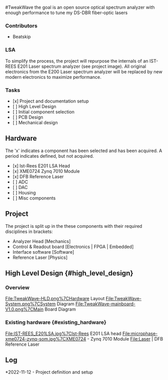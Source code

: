 #TweakWave
the goal is an open source optical spectrum analyzer with enough
performance to tune my DS-DBR fiber-optic lasers

### Contributors

-   Beatskip

### LSA

To simplify the process, the project will repurpose the internals of an
IST-REES E201 Laser spectrum analyzer (see project image). All original
electronics from the E200 Laser spectrum analyzer will be replaced by
new modern electronics to maximize performance.

### Tasks

-   \[x\] Project and documentation setup
-   \[ \] High Level Design
-   \[ \] Initial component selection
-   \[ \] PCB Design
-   \[ \] Mechanical design

## Hardware

The \'x\' indicates a component has been selected and has been acquired.
A period indicates defined, but not acquired.

-   \[x\] Ist-Rees E201 LSA Head
-   \[x\] XME0724 Zynq 7010 Module
-   \[x\] DFB Reference Laser
-   \[ \] ADC
-   \[ \] DAC
-   \[ \] Housing
-   \[ \] Misc components

## Project

The project is split up in the these components with their required
disciplines in brackets:

-   Analyzer Head \[Mechanics\]
-   Control & Readout board \[Electronics \| FPGA \| Embedded\]
-   Interface software \[Software\]
-   Reference Laser \[Physics\]

## High Level Design {#high_level_design}

### Overview

<File:TweakWave-HLD.png%7CHardware> Layout
<File:TweakWave-System.png%7CSystem> Diagram
<File:TweakWave-mainboard-V1.0.png%7CMain> Board Diagram

### Existing hardware {#existing_hardware}

<File:IST-REES_E201LSA.jpg%7CIst-Rees> E201 LSA head
<File:microphase-xme0724-zynq-som.jpg%7CXME0724> - Zynq 7010 Module
<File:Laser> \| DFB Reference Laser

## Log

\*2022-11-12 - Project definition and setup